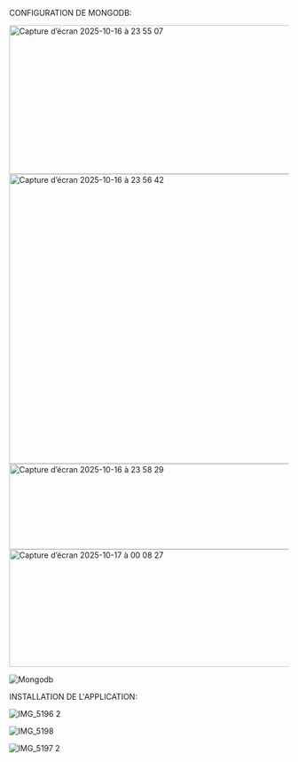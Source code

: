 CONFIGURATION  DE MONGODB:

<img width="668" height="268" alt="Capture d’écran 2025-10-16 à 23 55 07" src="https://github.com/user-attachments/assets/8a63439f-2852-4d31-9abe-d9c91ea5465c" />




<img width="668" height="522" alt="Capture d’écran 2025-10-16 à 23 56 42" src="https://github.com/user-attachments/assets/76045911-28f7-4f4c-bc7d-24fff57b1d87" />




<img width="668" height="154" alt="Capture d’écran 2025-10-16 à 23 58 29" src="https://github.com/user-attachments/assets/1beaf684-99fe-49cc-a8f7-2874c4798be5" />

<img width="890" height="212" alt="Capture d’écran 2025-10-17 à 00 08 27" src="https://github.com/user-attachments/assets/7384507d-d7aa-4381-9253-b12ce073e58a" />


![Mongodb](https://github.com/user-attachments/assets/99cdab48-5f40-4d88-85ae-9785265ed3ef)


INSTALLATION DE L'APPLICATION:








![IMG_5196 2](https://github.com/user-attachments/assets/c72b8c33-cb68-4064-911c-0851f746bd49)

![IMG_5198](https://github.com/user-attachments/assets/481099ed-2746-4502-96c0-85265c66fcec)

![IMG_5197 2](https://github.com/user-attachments/assets/b48a5773-c5a8-4ffa-97ca-f00de32dcb02)


